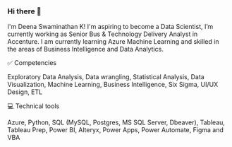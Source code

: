 ### Hi there 👋

<!--
**DeenaSwaminathanKumaravel/DeenaSwaminathanKumaravel** is a ✨ _special_ ✨ repository because its `README.md` (this file) appears on your GitHub profile.

Here are some ideas to get you started:
-->
I'm Deena Swaminathan K! I'm aspiring to become a Data Scientist, I’m currently working as Senior Bus & Technology Delivery Analyst in Accenture.
I am currently learning Azure Machine Learning and skilled in the areas of Business Intelligence and Data Analytics.


✅ Competencies

Exploratory Data Analysis, Data wrangling, Statistical Analysis, Data Visualization, Machine Learning, Business Intelligence, Six Sigma, UI/UX Design, ETL


💻 Technical tools

Azure, Python, SQL (MySQL, Postgres, MS SQL Server, Dbeaver), Tableau, Tableau Prep, Power BI, Alteryx, Power Apps, Power Automate, Figma and VBA

<!--
📂 Project Portofolio


📂 Certifications

PL-300 - https://www.credly.com/badges/60c7cead-cb96-4b3e-bb55-225a55999c24/public_url

-->
